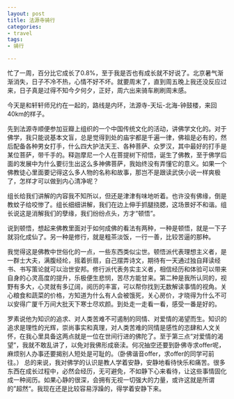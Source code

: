 ```yaml
---
layout: post
title: 法源寺骑行
categories:
- travel
tags:
- 骑行

---
```


忙了一周，百分比它成长了0.8%，至于我是否也有成长就不好说了。北京暑气渐渐消失，日子不冷不热，心情不好不坏。就要周末了，直到周五晚上我还没反应过来，日子真是过得不知今夕何夕，正好，周六出来骑车刷刷周末感。

今天是和轩轩师兄约在一起的，路线是内环，法源寺-天坛-北海-钟鼓楼，来回40km的样子。

先到法源寺顺便参加豆瓣上组织的一个中国传统文化的活动，讲佛学文化的。对于佛学，我只能说基本文盲，总是觉得到处的庙宇都是千遍一律，佛祖是必有的，然后配备各种男女打手，什么四大护法天王、各种菩萨、众罗汉，其中最好的打手是某位菩萨，带千手的。释迦摩尼一个人在菩提树下彻悟，诞生了佛教，至于佛学后面的发展中为什么要衍生出这么多神佛菩萨，我始终没有弄懂它的意义。如果一个佛教徒心里面要记得这么多人物的名称和故事，那岂不是跟读武侠小说一样爽极了，怎样才可以做到内心清净呢？

组长给我们讲解的内容我不知所以，但还是津津有味地听着。也许没有佛缘，倒是教蚊子给咬惨了。组长细细讲解，我们在边上伸手抓腿挠腮，这场景好不和谐。组长说这是消解我们的孽缘，我们纷纷点头，方才“顿悟”。

说到顿悟，想起来佛教里面对于如何成佛的看法有两种，一种是顿悟，就是一下子就羽化成仙了。另一种是修行，就是粗茶淡饭，一行一善，比较苦逼的那种。

我觉得这是佛教中世俗化的一点，一些东西类似尘世。顿悟派代表理想主义者，是一群士大夫，满腹经纶，摇着折扇，自己摆弄诗文，期待有一天通过独自拜读经书、书写策论就可以治世安邦。修行派代表务实主义者，相信经历和体验可以带来自身的心灵高度的提升，乐极便生悲悯，苦尽方能甘来。第二种是我所认同的，视野有多大，心灵就有多辽阔，阅历的丰富，可以帮你找到无数解读事情的视角。关心粮食和蔬菜的价格，方知道为什么有人会被饿死，关心房价，才晓得为什么不可以安得广厦千万间大批天下寒士尽欢颜。到处走一走看一看，感受一番是好的。

罗素说他为知识的追求、对人类苦难不可遏制的同情、对爱情的渴望而生。知识的追求是理性的光辉，崇尚事实和真理，对人类苦难的同情是感性的恣肆和人文关怀，在我心里具备这两点就是一位在世间行进的佛陀了。至于第三点“对爱情的渴望”，我就不敢乱讲了，以免对我佛形成亵渎。何况抽空还要到卧佛寺求offer呢，麻烦别人办事还要揭别人短处是可耻的。（卧佛谐音offer，求offer的同学可前往。）
总的来说，我对佛学的认识是教人学着安静，安静地看待快乐和痛苦。很多东西在成长过程中，必然会经历，无可避免，不如静下心来看待，让这些事情固化成一种阅历。如果心静的很深，会拥有无视一切强大的力量，或许这就是所谓的”超然“。我现在还是比较容易浮躁的，得学着安静下来。